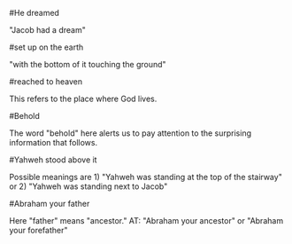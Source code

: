 #He dreamed

"Jacob had a dream"

#set up on the earth

"with the bottom of it touching the ground"

#reached to heaven

This refers to the place where God lives.

#Behold

The word "behold" here alerts us to pay attention to the surprising information that follows.

#Yahweh stood above it

Possible meanings are 1) "Yahweh was standing at the top of the stairway" or 2) "Yahweh was standing next to Jacob"

#Abraham your father

Here "father" means "ancestor." AT: "Abraham your ancestor" or "Abraham your forefather"